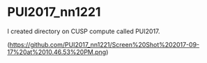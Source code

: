 # PUI2017_nn1221

I created directory on CUSP compute called PUI2017.

(https://github.com/PUI2017_nn1221/Screen%20Shot%202017-09-17%20at%2010.46.53%20PM.png)
